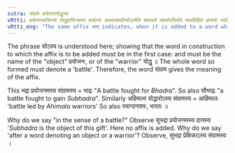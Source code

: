 ```yaml
---
sutra: संग्रामे प्रयोजनयोद्धृभ्यः
vRtti: प्रयोजनवाचिभ्यो योद्धृवाचिभ्यश्च शब्देभ्यः प्रथमासमर्थेभ्योऽत्येति षष्ठ्यर्थे संग्रामेऽभिधेये यथाविहितं प्रत्ययो भवति ॥
vRtti_eng: "The same affix अण् indicates, when it is added to a word which denotes either the object of a battle or the warrior of a battle, a battle fought for that object or by that warrior as a leader."
---
```

The phrase सोऽस्य is understood here; showing that the word in construction to which the affix is to be added must be in the first case: and must be the name of the "object" प्रयोजनः, or of the "warrior" योद्धृ ॥ The whole word so formed must denote a 'battle'. Therefore, the word संग्राम gives the meaning of the affix.

This भद्रा प्रयोजनमस्य संग्रामस्य = भाद्रः "A battle fought for _Bhadra_". So also सौभाद्रः "a battle fought to gain _Subhadra_". Similarly अहिमाला योद्धारोऽस्य संग्रामस्य = आहिमालः 'battle led by _Ahimala_ warriors' So also स्यान्दनाश्वः, भारतः ॥

Why do we say "in the sense of a battle?" Observe सुभद्रा प्रयोजनमस्य दानस्य '_Subhadra_ is the object of this gift'. Here no affix is added. Why do we say 'after a word denoting an object or a warrior'? Observe, सुभद्रा प्रेक्षिकाऽस्य संग्रामस्य ।
